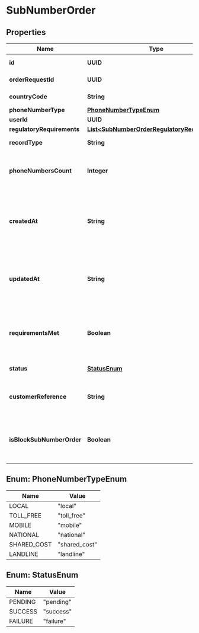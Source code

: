 

# SubNumberOrder


## Properties

| Name | Type | Description | Notes |
|------------ | ------------- | ------------- | -------------|
|**id** | **UUID** |  |  [optional] [readonly] |
|**orderRequestId** | **UUID** |  |  [optional] [readonly] |
|**countryCode** | **String** |  |  [optional] [readonly] |
|**phoneNumberType** | [**PhoneNumberTypeEnum**](#PhoneNumberTypeEnum) |  |  [optional] |
|**userId** | **UUID** |  |  [optional] |
|**regulatoryRequirements** | [**List&lt;SubNumberOrderRegulatoryRequirement&gt;**](SubNumberOrderRegulatoryRequirement.md) |  |  [optional] |
|**recordType** | **String** |  |  [optional] [readonly] |
|**phoneNumbersCount** | **Integer** | The count of phone numbers in the number order. |  [optional] [readonly] |
|**createdAt** | **String** | An ISO 8901 datetime string denoting when the number order was created. |  [optional] [readonly] |
|**updatedAt** | **String** | An ISO 8901 datetime string for when the number order was updated. |  [optional] [readonly] |
|**requirementsMet** | **Boolean** | True if all requirements are met for every phone number, false otherwise. |  [optional] [readonly] |
|**status** | [**StatusEnum**](#StatusEnum) | The status of the order. |  [optional] [readonly] |
|**customerReference** | **String** | A customer reference string for customer look ups. |  [optional] |
|**isBlockSubNumberOrder** | **Boolean** | True if the sub number order is a block sub number order |  [optional] [readonly] |



## Enum: PhoneNumberTypeEnum

| Name | Value |
|---- | -----|
| LOCAL | &quot;local&quot; |
| TOLL_FREE | &quot;toll_free&quot; |
| MOBILE | &quot;mobile&quot; |
| NATIONAL | &quot;national&quot; |
| SHARED_COST | &quot;shared_cost&quot; |
| LANDLINE | &quot;landline&quot; |



## Enum: StatusEnum

| Name | Value |
|---- | -----|
| PENDING | &quot;pending&quot; |
| SUCCESS | &quot;success&quot; |
| FAILURE | &quot;failure&quot; |



